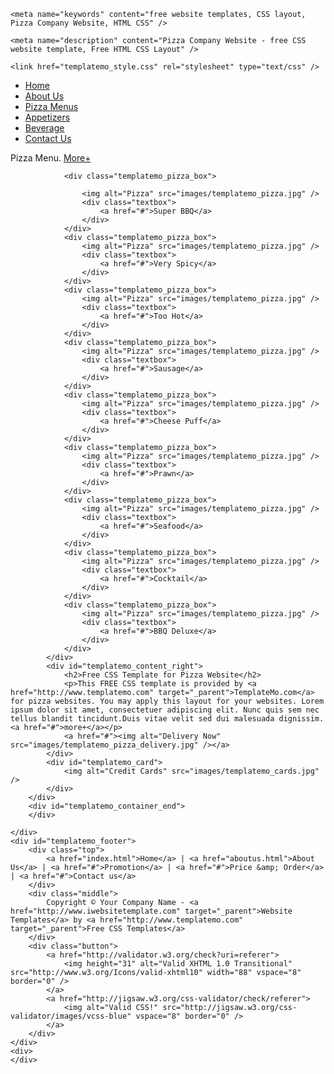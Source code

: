 <!DOCTYPE html>
<html>
<head>
    <meta http-equiv="Content-Type" content="text/html; charset=utf-8" />
    <script src="https://ajax.googleapis.com/ajax/libs/angularjs/1.6.1/angular.js" type="text/javascript">
    </script>
    <title>Arun Pizza company</title>

    <meta name="keywords" content="free website templates, CSS layout, Pizza Company Website, HTML CSS" />

    <meta name="description" content="Pizza Company Website - free CSS website template, Free HTML CSS Layout" />

    <link href="templatemo_style.css" rel="stylesheet" type="text/css" />
</head>
<body>
    <div id="templatemo_container">
        <div id="templatemo_header_section">
        </div>
        <div id="templatemo_menu_bg">
            <div id="templatemo_menu">
                <ul>
                    <li><a href="index.html" class="current">Home</a></li>
                    <li><a href="aboutus.html">About Us</a></li>
                    <li><a href="#">Pizza Menus</a></li>
                    <li><a href="#">Appetizers</a></li>
                    <li><a href="#">Beverage</a></li>
                    <li><a href="#">Contact Us</a></li>
                </ul>
            </div>
        </div>
        <div id="templatemo_header_pizza">
        </div>
        <div id="templatemo_content">
            <div id="templatemo_content_left">
                <div class="text">
                    Pizza Menu. <a href="http://www.templatemo.com">More+</a>
                </div>

                <div class="templatemo_pizza_box">

                    <img alt="Pizza" src="images/templatemo_pizza.jpg" />
                    <div class="textbox">
                        <a href="#">Super BBQ</a>
                    </div>
                </div>
                <div class="templatemo_pizza_box">
                    <img alt="Pizza" src="images/templatemo_pizza.jpg" />
                    <div class="textbox">
                        <a href="#">Very Spicy</a>
                    </div>
                </div>
                <div class="templatemo_pizza_box">
                    <img alt="Pizza" src="images/templatemo_pizza.jpg" />
                    <div class="textbox">
                        <a href="#">Too Hot</a>
                    </div>
                </div>
                <div class="templatemo_pizza_box">
                    <img alt="Pizza" src="images/templatemo_pizza.jpg" />
                    <div class="textbox">
                        <a href="#">Sausage</a>
                    </div>
                </div>
                <div class="templatemo_pizza_box">
                    <img alt="Pizza" src="images/templatemo_pizza.jpg" />
                    <div class="textbox">
                        <a href="#">Cheese Puff</a>
                    </div>
                </div>
                <div class="templatemo_pizza_box">
                    <img alt="Pizza" src="images/templatemo_pizza.jpg" />
                    <div class="textbox">
                        <a href="#">Prawn</a>
                    </div>
                </div>
                <div class="templatemo_pizza_box">
                    <img alt="Pizza" src="images/templatemo_pizza.jpg" />
                    <div class="textbox">
                        <a href="#">Seafood</a>
                    </div>
                </div>
                <div class="templatemo_pizza_box">
                    <img alt="Pizza" src="images/templatemo_pizza.jpg" />
                    <div class="textbox">
                        <a href="#">Cocktail</a>
                    </div>
                </div>
                <div class="templatemo_pizza_box">
                    <img alt="Pizza" src="images/templatemo_pizza.jpg" />
                    <div class="textbox">
                        <a href="#">BBQ Deluxe</a>
                    </div>
                </div>
            </div>
            <div id="templatemo_content_right">
                <h2>Free CSS Template for Pizza Website</h2>
                <p>This FREE CSS template is provided by <a href="http://www.templatemo.com" target="_parent">TemplateMo.com</a> for pizza websites. You may apply this layout for your websites. Lorem ipsum dolor sit amet, consectetuer adipiscing elit. Nunc quis sem nec tellus blandit tincidunt.Duis vitae velit sed dui malesuada dignissim. <a href="#">more+</a></p>
                <a href="#"><img alt="Delivery Now" src="images/templatemo_pizza_delivery.jpg" /></a>
            </div>
            <div id="templatemo_card">
                <img alt="Credit Cards" src="images/templatemo_cards.jpg" />
            </div>
        </div>
        <div id="templatemo_container_end">
        </div>

    </div>
    <div id="templatemo_footer">
        <div class="top">
            <a href="index.html">Home</a> | <a href="aboutus.html">About Us</a> | <a href="#">Promotion</a> | <a href="#">Price &amp; Order</a> | <a href="#">Contact us</a>
        </div>
        <div class="middle">
            Copyright © Your Company Name - <a href="http://www.iwebsitetemplate.com" target="_parent">Website Templates</a> by <a href="http://www.templatemo.com" target="_parent">Free CSS Templates</a>
        </div>
        <div class="button">
            <a href="http://validator.w3.org/check?uri=referer">
                <img height="31" alt="Valid XHTML 1.0 Transitional" src="http://www.w3.org/Icons/valid-xhtml10" width="88" vspace="8" border="0" />
            </a>
            <a href="http://jigsaw.w3.org/css-validator/check/referer">
                <img alt="Valid CSS!" src="http://jigsaw.w3.org/css-validator/images/vcss-blue" vspace="8" border="0" />
            </a>
        </div>
    </div>
    <div>
    </div>

</body>
</html>
